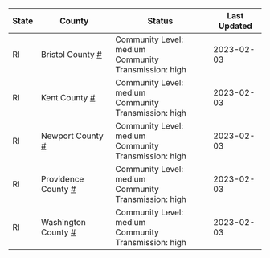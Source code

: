 State | County | Status | Last Updated
--- | --- | --- | --- 
RI | Bristol County <a href="#bristol_county">#</a> | <a name="bristol_county"></a>Community Level: medium<br/>Community Transmission: high | 2023-02-03
RI | Kent County <a href="#kent_county">#</a> | <a name="kent_county"></a>Community Level: medium<br/>Community Transmission: high | 2023-02-03
RI | Newport County <a href="#newport_county">#</a> | <a name="newport_county"></a>Community Level: medium<br/>Community Transmission: high | 2023-02-03
RI | Providence County <a href="#providence_county">#</a> | <a name="providence_county"></a>Community Level: medium<br/>Community Transmission: high | 2023-02-03
RI | Washington County <a href="#washington_county">#</a> | <a name="washington_county"></a>Community Level: medium<br/>Community Transmission: high | 2023-02-03

